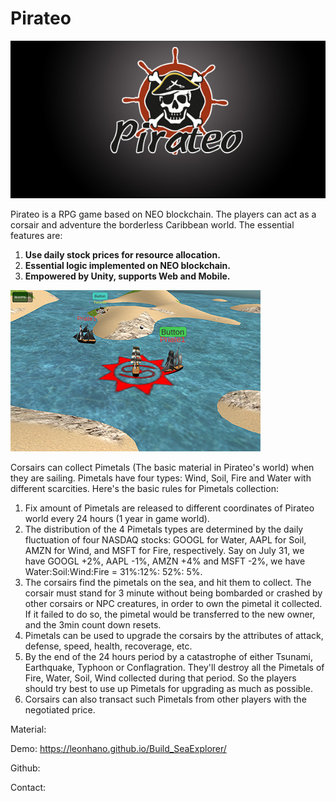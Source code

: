 # Pirateo



![logo](artwork/logo.jpg)

Pirateo is a RPG game based on NEO blockchain. The players can act as a corsair and adventure the borderless Caribbean world. The essential features are:

1. **Use daily stock prices for resource allocation.**
2. **Essential logic implemented on NEO blockchain.** 
3. **Empowered by Unity, supports Web and Mobile.** 

![screenshot](artwork/screenshot.png)

Corsairs can collect Pimetals (The basic material in Pirateo's world) when they are sailing. Pimetals have four types: Wind, Soil, Fire and Water with different scarcities. Here's the basic rules for Pimetals collection:

1. Fix amount of Pimetals are released to different coordinates of Pirateo world every 24 hours (1 year in game world).
2. The distribution of the 4 Pimetals types are determined by the daily fluctuation of four NASDAQ stocks: GOOGL for Water, AAPL for Soil, AMZN for Wind, and MSFT for Fire, respectively. Say on July 31, we have GOOGL +2%, AAPL -1%, AMZN +4% and MSFT -2%, we have Water:Soil:Wind:Fire = 31%:12%: 52%: 5%. 
3. The corsairs find the pimetals on the sea, and hit them to collect. The corsair must stand for 3 minute without being bombarded or crashed by other corsairs or NPC creatures, in order to own the pimetal it collected. If it failed to do so, the pimetal would be transferred to the new owner, and the 3min count down resets.
4. Pimetals can be used to upgrade the corsairs by the attributes of attack, defense, speed, health, recoverage, etc. 
5. By the end of the 24 hours period by a catastrophe of either Tsunami, Earthquake, Typhoon or Conflagration. They'll destroy all the Pimetals of Fire, Water, Soil, Wind collected during that period. So the players should try best to use up Pimetals for upgrading as much as possible. 
6. Corsairs can also transact such Pimetals from other players with the negotiated price. 



Material:

Demo: https://leonhano.github.io/Build_SeaExplorer/

Github:

Contact: